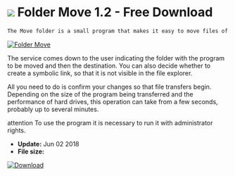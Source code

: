 # ![](https://cdn.softexe.net/static/icon/2/folder-move-10169.png) Folder Move 1.2 - Free Download

```sh
The Move folder is a small program that makes it easy to move files of installed applications to other folders or even partitions without having to reinstall them. The application moves the entire directory structure to a new location and automatically creates appropriate symbolic links, so that the selected program or game will continue to work without any problems.
```
[![Folder Move](https://gallery.dpcdn.pl/imgc/Tools/82497/g_-_420x350_1.5_-_xd80afa08-178d-477b-99b9-35d2693c0b27.png)](https://softexe.net/win/disks-files/other/folder-move:pRpfa.html)

The service comes down to the user indicating the folder with the program to be moved and then the destination. You can also decide whether to create a symbolic link, so that it is not visible in the file explorer.
 
 All you need to do is confirm your changes so that file transfers begin. Depending on the size of the program being transferred and the performance of hard drives, this operation can take from a few seconds, probably up to several minutes.
 
 attention
 To use the program it is necessary to run it with administrator rights.


- **Update:** Jun 02 2018
- **File size:** 

[![Download](https://cdn.softexe.net/static/img/download.png)](https://softexe.net/win/disks-files/other/folder-move:pRpfa.html)

